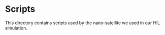 # Scripts

This directory contains scripts used by the nano-satellite we used in our HIL simulation.